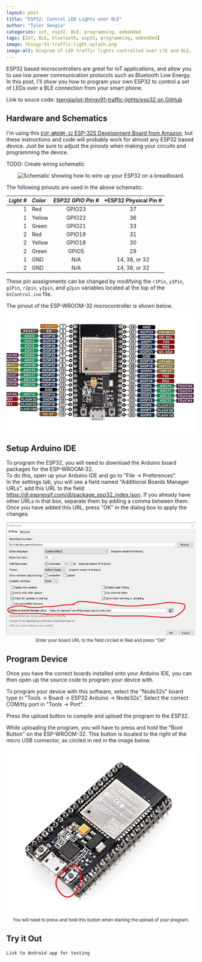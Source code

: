 ```yaml
---
layout: post
title: "ESP32: Control LED Lights over BLE"
author: "Tyler Sengia"
categories: iot, esp32, BLE, programming, embedded
tags: [IoT, BLE, bluetooth, esp32, programming, embedded]
image: thingy-91-traffic-light-splash.png
image-alt: Diagram of LED traffic lights controlled over LTE and BLE.
---
```


ESP32 based microcontrollers are great for IoT applications, and allow you to use low power communication protocols such as Bluetooth Low Energy. 
In this post, I'll show you how to program your own ESP32 to control a set of LEDs over a BLE connection from your smart phone.

<div class="note" >
  Link to souce code: <a href="https://github.com/tsengia/iot-thingy91-traffic-lights/tree/main/esp32" >tsengia/iot-thingy91-traffic-lights/esp32 on GitHub</a><br />
</div>

## Hardware and Schematics
I'm using this [`ESP-WROOM-32` ESP-32S Development Board from Amazon](https://a.co/d/16fcZjt), but these instructions and code will probably work for almost any ESP32 based device.
Just be sure to adjust the pinouts when making your circuits and programming the device.

TODO: Create wiring schematic
<div style="text-align: center; ">
  <img src="assets/img/iot-thingy91/TODO.png " alt="Schematic showing how to wire up your ESP32 on a breadboard." />
</div>

The following pinouts are used in the above schematic:  

| *Light #* | *Color* | *ESP32 GPIO Pin #* | *ESP32 Physical Pin # |
|-----------:|:-------|:-------------:|:-------------------------:|
| 1 | Red    | GPIO23 | 37 |
| 1 | Yellow | GPIO22 | 36 |
| 1 | Green  | GPIO21 | 33 |
| 2 | Red    | GPIO19 | 31 |
| 2 | Yellow | GPIO18 | 30 |
| 2 | Green  | GPIO5  | 29 |
| 1 | GND    | N/A    | 14, 38, or 32 |
| 2 | GND    | N/A    | 14, 38, or 32 |

These pin asssignments can be changed by modifying the `r1Pin`, `y1Pin`, `g1Pin`, `r2pin`, `y2pin`, and `g2pin` variables located at the top of the `btControl.ino` file. 

The pinout of the ESP-WROOM-32 microcontroller is shown below.
<div style="text-align: center; ">
  <img src="assets/img/iot-thingy91/esp32_pinout.jpg " alt="Pinout diagram of theESP-WROOM-32 microcontroller." />
</div>

## Setup Arduino IDE
To program the ESP32, you will need to download the Arduino board packages for the ESP-WROOM-32.  
To do this, open up your Arduino IDE and go to "File -> Preferences".  
In the settings tab, you will see a field named "Additional Boards Manager URLs", add this URL to the field:
https://dl.espressif.com/dl/package_esp32_index.json.
If you already have other URLs in that box, separate them by adding a comma between them.
Once you have added this URL, press "OK" in the dialog box to apply the changes.

<div style="text-align: center; ">
  <img src="assets/img/iot-thingy91/arduino_ide_setup_instruction_urls.png" alt="Screenshot of the Arduino IDE Preferences window with the boards URL circled in red." /><br />
  <small>Enter your board URL to the field circled in Red and press "OK"</small><br />
</div>

## Program Device
Once you have the correct boards installed onto your Arduino IDE, you can then open up the source code to program your device with.  

To program your device with this software, select the "Node32s" board type in "Tools -> Board -> ESP32 Arduino -> Node32s".
Select the correct COM/tty port in "Tools -> Port".

Press the upload button to compile and upload the program to the ESP32.  

While uploading the program, you will have to press and hold the "Boot Button" on the ESP-WROOM-32.
This button is located to the right of the micro USB connector, as circled in red in the image below.

<div style="text-align: center; ">
  <img src="assets/img/iot-thingy91/esp32_boot_button.png" alt="Boot button of the ESP-WROOM-32 circled in red, located to the right of the microUSB connector." /><br />
  <small>You will need to press and hold this button when starting the upload of your program.</small><br />
</div>

## Try it Out
    Link to Android app for testing